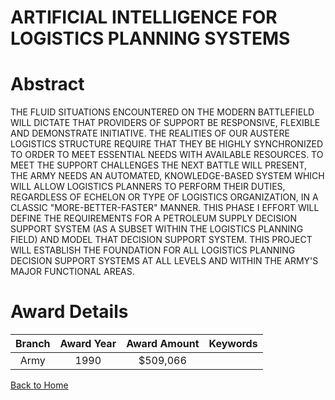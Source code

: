 
ARTIFICIAL INTELLIGENCE FOR LOGISTICS PLANNING SYSTEMS
======================================================

# Abstract


THE FLUID SITUATIONS ENCOUNTERED ON THE MODERN BATTLEFIELD WILL DICTATE THAT PROVIDERS OF SUPPORT BE RESPONSIVE, FLEXIBLE AND DEMONSTRATE INITIATIVE. THE REALITIES OF OUR AUSTERE LOGISTICS STRUCTURE REQUIRE THAT THEY BE HIGHLY SYNCHRONIZED TO ORDER TO MEET ESSENTIAL NEEDS WITH AVAILABLE RESOURCES. TO MEET THE SUPPORT CHALLENGES THE NEXT BATTLE WILL PRESENT, THE ARMY NEEDS AN AUTOMATED, KNOWLEDGE-BASED SYSTEM WHICH WILL ALLOW LOGISTICS PLANNERS TO PERFORM THEIR DUTIES, REGARDLESS OF ECHELON OR TYPE OF LOGISTICS ORGANIZATION, IN A CLASSIC "MORE-BETTER-FASTER" MANNER. THIS PHASE I EFFORT WILL DEFINE THE REQUIREMENTS FOR A PETROLEUM SUPPLY DECISION SUPPORT SYSTEM (AS A SUBSET WITHIN THE LOGISTICS PLANNING FIELD) AND MODEL THAT DECISION SUPPORT SYSTEM. THIS PROJECT WILL ESTABLISH THE FOUNDATION FOR ALL LOGISTICS PLANNING DECISION SUPPORT SYSTEMS AT ALL LEVELS AND WITHIN THE ARMY'S MAJOR FUNCTIONAL AREAS.  

# Award Details

|Branch|Award Year|Award Amount|Keywords|
| :---: | :---: | :---: | :---: |
|Army|1990|$509,066||
  
  


[Back to Home](https://github.com/chrischow/dod_sbir_awards/Reports/CC/#930)